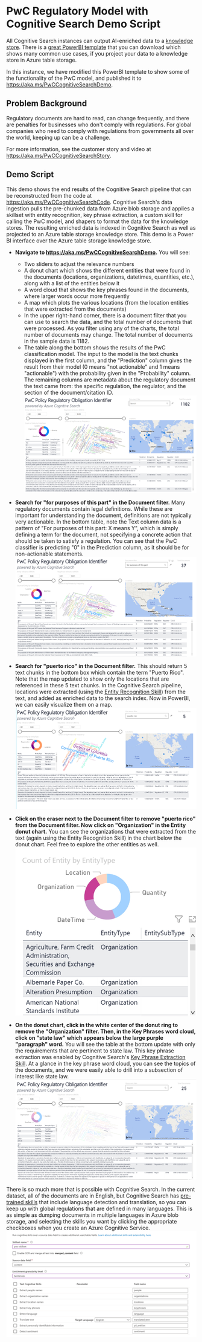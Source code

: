 # PwC Regulatory Model with Cognitive Search Demo Script

All Cognitive Search instances can output AI-enriched data to a [knowledge store](https://docs.microsoft.com/azure/search/knowledge-store-concept-intro).  There is a [great PowerBI template](https://aka.ms/cogsearchpbi) that you can download which shows many common use cases, if you project your data to a knowledge store in Azure table storage.  

In this instance, we have modified this PowerBI template to show some of the functionality of the PwC model, and published it to <https://aka.ms/PwCCognitiveSearchDemo>.  

## Problem Background

Regulatory documents are hard to read, can change frequently, and there are penalties for businesses who don't comply with regulations.  For global companies who need to comply with regulations from governments all over the world, keeping up can be a challenge.  

For more information, see the customer story and video at <https://aka.ms/PwCCognitiveSearchStory>.  

## Demo Script

This demo shows the end results of the Cognitive Search pipeline that can be reconstructed from the code at <https://aka.ms/PwCCognitiveSearchCode>.  Cognitive Search's data ingestion pulls the pre-chunked data from Azure blob storage and applies a skillset with entity recognition, key phrase extraction, a custom skill for calling the PwC model, and shapers to format the data for the knowledge stores.  The resulting enriched data is indexed in Cognitive Search as well as projected to an Azure table storage knowledge store.  This demo is a Power BI interface over the Azure table storage knowledge store.  

+ **Navigate to <https://aka.ms/PwCCognitiveSearchDemo>.**  You will see:
  + Two sliders to adjust the relevance numbers  
  + A donut chart which shows the different entities that were found in the documents (locations, organizations, datetimes, quantities, etc.), along with a list of the entities below it
  + A word cloud that shows the key phrases found in the documents, where larger words occur more frequently
  + A map which plots the various locations (from the location entities that were extracted from the documents)
  + In the upper right-hand corner, there is a document filter that you can use to search the data, and the total number of documents that were processed.  As you filter using any of the charts, the total number of documents may change.  The total number of documents in the sample data is 1182.  
  + The table along the bottom shows the results of the PwC classification model.  The input to the model is the text chunks displayed in the first column, and the "Prediction" column gives the result from their model (0 means "not actionable" and 1 means "actionable") with the probability given in the "Probability" column.  The remaining columns are metadata about the regulatory document the text came from: the specific regulation, the regulator, and the section of the document/citation ID.  
![PwC PowerBI Demo Screenshot](images/PwC-PowerBI.jpg)

+ **Search for "for purposes of this part" in the Document filter.**  Many regulatory documents contain legal definitions.  While these are important for understanding the document, definitions are not typically very actionable.  In the bottom table, note the Text column data is a pattern of "For purposes of this part: X means Y", which is simply defining a term for the document, not specifying a concrete action that should be taken to satisfy a regulation.  You can see that the PwC classifier is predicting "0" in the Prediction column, as it should be for non-actionable statements.  
![PwC Definitions](images/PwC-Definitions.jpg)

+ **Search for "puerto rico" in the Document filter.**  This should return 5 text chunks in the bottom box which contain the term "Puerto Rico".  Note that the map updated to show only the locations that are referenced in these 5 text chunks.  In the Cognitive Search pipeline, locations were extracted (using the [Entity Recognition Skill](https://docs.microsoft.com/azure/search/cognitive-search-skill-entity-recognition)) from the text, and added as enriched data to the search index.  Now in PowerBI, we can easily visualize them on a map.  
![PwC Puerto Rico Location Extraction](images/PwC-PuertoRico.jpg)

+ **Click on the eraser next to the Document filter to remove "puerto rico" from the Document filter.  Now click on "Organization" in the Entity donut chart.**  You can see the organizations that were extracted from the text (again using the Entity Recognition Skill) in the chart below the donut chart.  Feel free to explore the other entities as well.  
![Organization Entities](images/PwC-OrganizationEntities.jpg)

+ **On the donut chart, click in the white center of the donut ring to remove the "Organization" filter.  Then, in the Key Phrases word cloud, click on "state law" which appears below the large purple "paragraph" word.**  You will see the table at the bottom update with only the requirements that are pertinent to state law.  This key phrase extraction was enabled by Cognitive Search's [Key Phrase Extraction Skill](https://docs.microsoft.com/azure/search/cognitive-search-skill-keyphrases).  At a glance in the key phrase word cloud, you can see the topics of the documents, and we were easily able to drill into a subsection of interest like state law.  
![PwC State Law Key Phrase Extraction](images/PwC-StateLaw.jpg)

There is so much more that is possible with Cognitive Search.  In the current dataset, all of the documents are in English, but Cognitive Search has [pre-trained skills](https://docs.microsoft.com/azure/search/cognitive-search-predefined-skills) that include language detection and translation, so you can keep up with global regulations that are defined in many languages.  This is as simple as dumping documents in multiple languages in Azure blob storage, and selecting the skills you want by clicking the appropriate checkboxes when you create an Azure Cognitive Service.  
![An easy checkbox interface allows you to add machine learning skills to Cognitive Search](images/EasyToAddSkillsWithCheckboxes.jpg)
